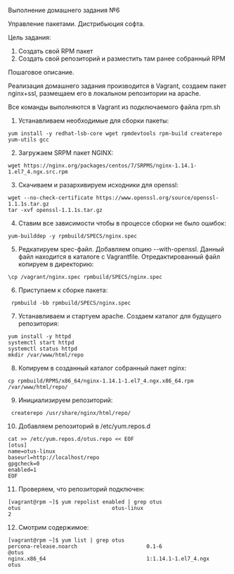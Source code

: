 Выполнение домашнего задания №6

Управление пакетами. Дистрибьюция софта.

Цель задания:
1. Создать свой RPM пакет
2. Создать свой репозиторий и разместить там ранее собранный RPM

Пошаговое описание.

Реализация домашнего задания производится в Vagrant, создаем пакет nginx+ssl, размещаем его в локальном репозитории на apache.

Все команды выполняются в Vagrant из подключаемого файла rpm.sh

1. Устанавливаем необходимые для сборки пакеты:

```
yum install -y redhat-lsb-core wget rpmdevtools rpm-build createrepo yum-utils gcc
```
2. Загружаем SRPM пакет NGINX:

```
wget https://nginx.org/packages/centos/7/SRPMS/nginx-1.14.1-1.el7_4.ngx.src.rpm
```
3. Скачиваем и разархивируем исходники для openssl:

```
wget --no-check-certificate https://www.openssl.org/source/openssl-1.1.1s.tar.gz
tar -xvf openssl-1.1.1s.tar.gz
```

4. Ставим все зависимости чтобы в процессе сборки не было ошибок:

```
yum-builddep -y rpmbuild/SPECS/nginx.spec
```

5. Редкатируем spec-файл. Добавляем опцию --with-openssl. Данный файл находится в каталоге с Vagrantfile. Отредактированный файл копируем в директорию: 

```
\cp /vagrant/nginx.spec rpmbuild/SPECS/nginx.spec
```

6. Приступаем к сборке пакета:

```
 rpmbuild -bb rpmbuild/SPECS/nginx.spec
```

7. Устанавливаем и стартуем apache. Создаем каталог для будущего репозитория:

```
yum install -y httpd
systemctl start httpd
systemctl status httpd
mkdir /var/www/html/repo
```
8. Копируем в созданный каталог собранный пакет nginx:

```
cp rpmbuild/RPMS/x86_64/nginx-1.14.1-1.el7_4.ngx.x86_64.rpm /var/www/html/repo/
```
9. Инициализируем репозиторий:

```
 createrepo /usr/share/nginx/html/repo/
```

10. Добавляем репозиторий в /etc/yum.repos.d

```
cat >> /etc/yum.repos.d/otus.repo << EOF
[otus]
name=otus-linux
baseurl=http://localhost/repo
gpgcheck=0
enabled=1
EOF
```

11. Проверяем, что репозиторий подключен:

```
[vagrant@rpm ~]$ yum repolist enabled | grep otus
otus                             otus-linux                                    2
```

12. Смотрим содержимое:

```
[vagrant@rpm ~]$ yum list | grep otus
percona-release.noarch                      0.1-6                      @otus    
nginx.x86_64                                1:1.14.1-1.el7_4.ngx       otus
```
